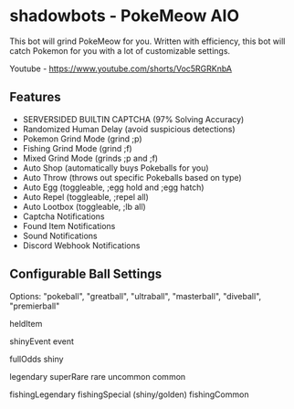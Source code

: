 # shadowbots - PokeMeow AIO 
This bot will grind PokeMeow for you. Written with efficiency, this bot will catch Pokemon for you with a lot of customizable settings.

Youtube - https://www.youtube.com/shorts/Voc5RGRKnbA

## Features
- SERVERSIDED BUILTIN CAPTCHA (97% Solving Accuracy)
- Randomized Human Delay (avoid suspicious detections)
- Pokemon Grind Mode (grind ;p)
- Fishing Grind Mode (grind ;f)
- Mixed Grind Mode (grinds ;p and ;f)
- Auto Shop (automatically buys Pokeballs for you)
- Auto Throw (throws out specific Pokeballs based on type)
- Auto Egg (toggleable, ;egg hold and ;egg hatch)
- Auto Repel (toggleable, ;repel all)
- Auto Lootbox (toggleable, ;lb all)
- Captcha Notifications
- Found Item Notifications
- Sound Notifications
- Discord Webhook Notifications

## Configurable Ball Settings
Options: "pokeball", "greatball", "ultraball", "masterball", "diveball", "premierball"

heldItem

shinyEvent
event

fullOdds
shiny

legendary
superRare
rare
uncommon
common

fishingLegendary
fishingSpecial (shiny/golden)
fishingCommon
